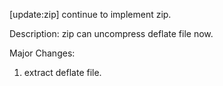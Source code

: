 [update:zip] continue to implement zip.

Description:
zip can uncompress deflate file now.

Major Changes:
1. extract deflate file.